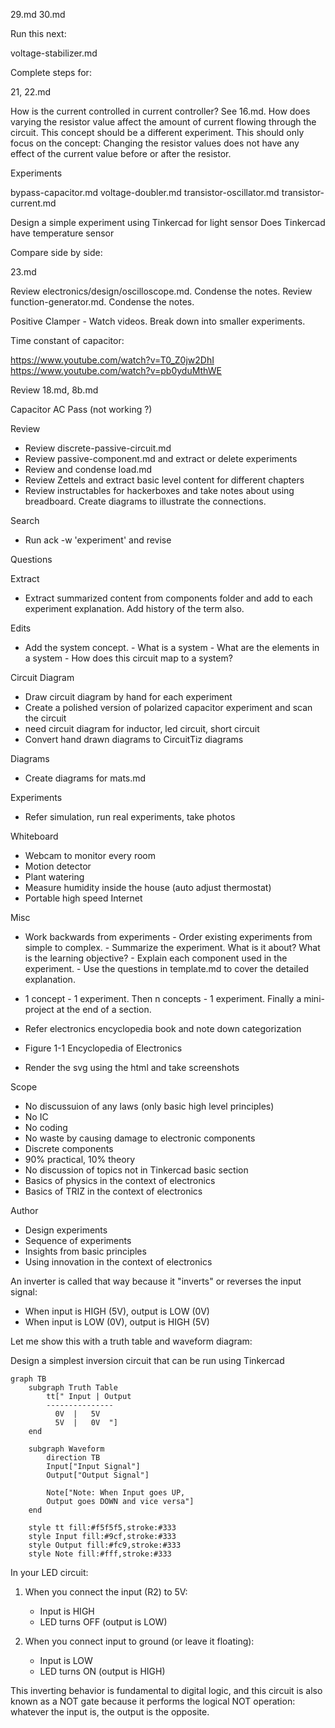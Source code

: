 29.md
30.md


Run this next:

voltage-stabilizer.md


Complete steps for:

21, 22.md

How is the current controlled in current controller? See 16.md. How does varying the resistor value affect the amount of current flowing through the circuit. This concept should be a different experiment. This should only focus on the concept: Changing the resistor values does not have any effect of the current value before or after the resistor.

Experiments

bypass-capacitor.md
voltage-doubler.md
transistor-oscillator.md
transistor-current.md

Design a simple experiment using Tinkercad for light sensor
Does Tinkercad have temperature sensor


Compare side by side:

23.md

Review electronics/design/oscilloscope.md. Condense the notes.
Review function-generator.md. Condense the notes.

Positive Clamper - Watch videos. Break down into smaller experiments.


Time constant of capacitor:

https://www.youtube.com/watch?v=T0_Z0jw2DhI
https://www.youtube.com/watch?v=pb0yduMthWE


Review 18.md, 8b.md

Capacitor AC Pass (not working ?)


Review

- Review discrete-passive-circuit.md
- Review passive-component.md and extract or delete experiments
- Review and condense load.md
- Review Zettels and extract basic level content for different chapters
- Review instructables for hackerboxes and take notes about using breadboard. Create diagrams to illustrate the connections.

Search

- Run ack -w 'experiment' and revise

Questions

Extract

- Extract summarized content from components folder and add to each experiment explanation. Add history of the term also.

Edits

- Add the system concept.
		- What is a system
		- What are the elements in a system
		- How does this circuit map to a system?

Circuit Diagram

- Draw circuit diagram by hand for each experiment
- Create a polished version of polarized capacitor experiment and scan the circuit
- need circuit diagram for inductor, led circuit, short circuit
- Convert hand drawn diagrams to CircuitTiz diagrams

Diagrams

- Create diagrams for mats.md

Experiments

- Refer simulation, run real experiments, take photos

Whiteboard

- Webcam to monitor every room
- Motion detector
- Plant watering
- Measure humidity inside the house (auto adjust thermostat)
- Portable high speed Internet

Misc

- Work backwards from experiments
		- Order existing experiments from simple to complex.
		- Summarize the experiment. What is it about? What is the learning objective?
		- Explain each component used in the experiment.
		- Use the questions in template.md to cover the detailed explanation.
- 1 concept - 1 experiment. Then n concepts - 1 experiment. Finally a mini-project at the end of a section.

- Refer electronics encyclopedia book and note down categorization
- Figure 1-1 Encyclopedia of Electronics

- Render the svg using the html and take screenshots

Scope

- No discussuion of any laws (only basic high level principles)
- No IC
- No coding
- No waste by causing damage to electronic components
- Discrete components
- 90% practical, 10% theory
- No discussion of topics not in Tinkercad basic section
- Basics of physics in the context of electronics
- Basics of TRIZ in the context of electronics

Author

- Design experiments
- Sequence of experiments
- Insights from basic principles
- Using innovation in the context of electronics

An inverter is called that way because it "inverts" or reverses the input signal:

- When input is HIGH (5V), output is LOW (0V)
- When input is LOW (0V), output is HIGH (5V)

Let me show this with a truth table and waveform diagram:

Design a simplest inversion circuit that can be run using Tinkercad

```mermaid
graph TB
    subgraph Truth Table
        tt[" Input | Output
        ---------------
          0V  |   5V
          5V  |   0V  "]
    end

    subgraph Waveform
        direction TB
        Input["Input Signal"]
        Output["Output Signal"]

        Note["Note: When Input goes UP,
        Output goes DOWN and vice versa"]
    end

    style tt fill:#f5f5f5,stroke:#333
    style Input fill:#9cf,stroke:#333
    style Output fill:#fc9,stroke:#333
    style Note fill:#fff,stroke:#333

```

In your LED circuit:
1. When you connect the input (R2) to 5V:
   - Input is HIGH
   - LED turns OFF (output is LOW)

2. When you connect input to ground (or leave it floating):
   - Input is LOW
   - LED turns ON (output is HIGH)

This inverting behavior is fundamental to digital logic, and this circuit is also known as a NOT gate because it performs the logical NOT operation: whatever the input is, the output is the opposite.
